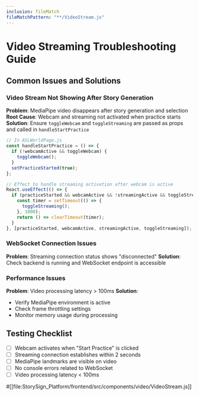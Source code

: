 ```yaml
---
inclusion: fileMatch
fileMatchPattern: "**/VideoStream.js"
---
```


# Video Streaming Troubleshooting Guide

## Common Issues and Solutions

### Video Stream Not Showing After Story Generation

**Problem**: MediaPipe video disappears after story generation and selection
**Root Cause**: Webcam and streaming not activated when practice starts
**Solution**: Ensure `toggleWebcam` and `toggleStreaming` are passed as props and called in `handleStartPractice`

```javascript
// In ASLWorldPage.js
const handleStartPractice = () => {
  if (!webcamActive && toggleWebcam) {
    toggleWebcam();
  }
  setPracticeStarted(true);
};

// Effect to handle streaming activation after webcam is active
React.useEffect(() => {
  if (practiceStarted && webcamActive && !streamingActive && toggleStreaming) {
    const timer = setTimeout(() => {
      toggleStreaming();
    }, 1000);
    return () => clearTimeout(timer);
  }
}, [practiceStarted, webcamActive, streamingActive, toggleStreaming]);
```

### WebSocket Connection Issues

**Problem**: Streaming connection status shows "disconnected"
**Solution**: Check backend is running and WebSocket endpoint is accessible

### Performance Issues

**Problem**: Video processing latency > 100ms
**Solution**:

- Verify MediaPipe environment is active
- Check frame throttling settings
- Monitor memory usage during processing

## Testing Checklist

- [ ] Webcam activates when "Start Practice" is clicked
- [ ] Streaming connection establishes within 2 seconds
- [ ] MediaPipe landmarks are visible on video
- [ ] No console errors related to WebSocket
- [ ] Video processing latency < 100ms

#[[file:StorySign_Platform/frontend/src/components/video/VideoStream.js]]
